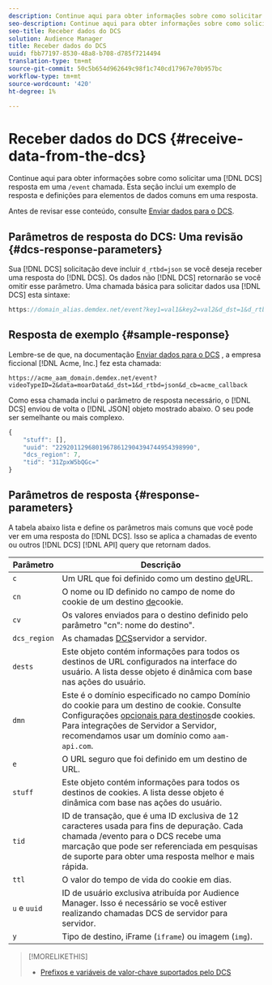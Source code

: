 ```yaml
---
description: Continue aqui para obter informações sobre como solicitar uma resposta DCS em uma chamada /evento. Esta seção inclui um exemplo de resposta e definições para elementos de dados comuns em uma resposta.
seo-description: Continue aqui para obter informações sobre como solicitar uma resposta DCS em uma chamada /evento. Esta seção inclui um exemplo de resposta e definições para elementos de dados comuns em uma resposta.
seo-title: Receber dados do DCS
solution: Audience Manager
title: Receber dados do DCS
uuid: fbb77197-8530-48a8-b708-d785f7214494
translation-type: tm+mt
source-git-commit: 50c5b654d962649c98f1c740cd17967e70b957bc
workflow-type: tm+mt
source-wordcount: '420'
ht-degree: 1%

---
```



# Receber dados do DCS {#receive-data-from-the-dcs}

Continue aqui para obter informações sobre como solicitar uma [!DNL DCS] resposta em uma `/event` chamada. Esta seção inclui um exemplo de resposta e definições para elementos de dados comuns em uma resposta.

Antes de revisar esse conteúdo, consulte [Enviar dados para o DCS](../../../api/dcs-intro/dcs-event-calls/dcs-url-send.md).

## Parâmetros de resposta do DCS: Uma revisão {#dcs-response-parameters}

Sua [!DNL DCS] solicitação deve incluir `d_rtbd=json` se você deseja receber uma resposta do [!DNL DCS]. Os dados não [!DNL DCS] retornarão se você omitir esse parâmetro. Uma chamada básica para solicitar dados usa [!DNL DCS] esta sintaxe:

```js
https://domain_alias.demdex.net/event?key1=val1&key2=val2&d_dst=1&d_rtbd=json&d_cb=callback
```

## Resposta de exemplo {#sample-response}

Lembre-se de que, na documentação [Enviar dados para o DCS](../../../api/dcs-intro/dcs-event-calls/dcs-url-send.md) , a empresa ficcional [!DNL Acme, Inc.] fez esta chamada:

`https://acme_aam_domain.demdex.net/event?videoTypeID=2&data=moarData&d_dst=1&d_rtbd=json&d_cb=acme_callback`

Como essa chamada inclui o parâmetro de resposta necessário, o [!DNL DCS] enviou de volta o [!DNL JSON] objeto mostrado abaixo. O seu pode ser semelhante ou mais complexo.

```js
{
    "stuff": [],
    "uuid": "22920112968019678612904394744954398990",
    "dcs_region": 7,
    "tid": "31ZpxW5bQGc="
}
```

## Parâmetros de resposta {#response-parameters}

A tabela abaixo lista e define os parâmetros mais comuns que você pode ver em uma resposta do [!DNL DCS]. Isso se aplica a chamadas de evento ou outros [!DNL DCS] [!DNL API] query que retornam dados.

| Parâmetro | Descrição |
|--- |--- |
| `c` | Um URL que foi definido como um destino [de](../../../features/destinations/create-url-destination.md)URL. |
| `cn` | O nome ou ID definido no campo de nome do cookie de um destino [de](../../../features/destinations/create-cookie-destination.md)cookie. |
| `cv` | Os valores enviados para o destino definido pelo parâmetro &quot;cn&quot;: nome do destino&quot;. |
| `dcs_region` | As chamadas [DCS](../../../api/dcs-intro/dcs-api-reference/dcs-regions.md)servidor a servidor. |
| `dests` | Este objeto contém informações para todos os destinos de URL configurados na interface do usuário. A lista desse objeto é dinâmica com base nas ações do usuário. |
| `dmn` | Este é o domínio especificado no campo Domínio do cookie para um destino de cookie. Consulte Configurações [opcionais para destinos](../../../features/destinations/cookie-destination-options.md)de cookies.  Para integrações de Servidor a Servidor, recomendamos usar um domínio como `aam-api.com`. |
| `e` | O URL seguro que foi definido em um destino de URL. |
| `stuff` | Este objeto contém informações para todos os destinos de cookies. A lista desse objeto é dinâmica com base nas ações do usuário. |
| `tid` | ID de transação, que é uma ID exclusiva de 12 caracteres usada para fins de depuração. Cada chamada /evento para o DCS recebe uma marcação que pode ser referenciada em pesquisas de suporte para obter uma resposta melhor e mais rápida. |
| `ttl` | O valor do tempo de vida do cookie em dias. |
| `u` e `uuid` | ID de usuário exclusiva atribuída por Audience Manager. Isso é necessário se você estiver realizando chamadas [](../../../api/dcs-intro/dcs-s2s/dcs-s2s-calls.md)DCS de servidor para servidor. |
| `y` | Tipo de destino, iFrame (`iframe`) ou imagem (`img`). |

>[!MORELIKETHIS]
>
>* [Prefixos e variáveis de valor-chave suportados pelo DCS](../../../api/dcs-intro/dcs-api-reference/dcs-keys.md)

